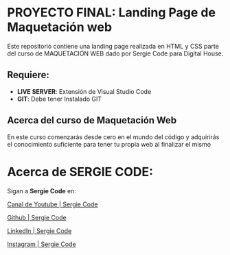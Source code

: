 # PROYECTO FINAL: Landing Page de Maquetación web

Este repositorio contiene una landing page realizada en HTML y CSS parte del curso de MAQUETACIÓN WEB dado por Sergie Code para Digital House.

## Requiere:

-   **LIVE SERVER**: Extensión de Visual Studio Code
-   **GIT**: Debe tener Instalado GIT

## Acerca del curso de Maquetación Web
En este curso comenzarás desde cero en el mundo del código y adquirirás el conocimiento suficiente para tener tu propia web al finalizar el mismo

# Acerca de SERGIE CODE:

Sigan a **Sergie Code** en: 

[Canal de Youtube | Sergie Code](https://www.youtube.com/@SergieCode)

[Github | Sergie Code](https://github.com/sergiecode)

[LinkedIn | Sergie Code](https://www.linkedin.com/in/sergiecode/)

[Instagram | Sergie Code](https://www.instagram.com/sergiecode)
